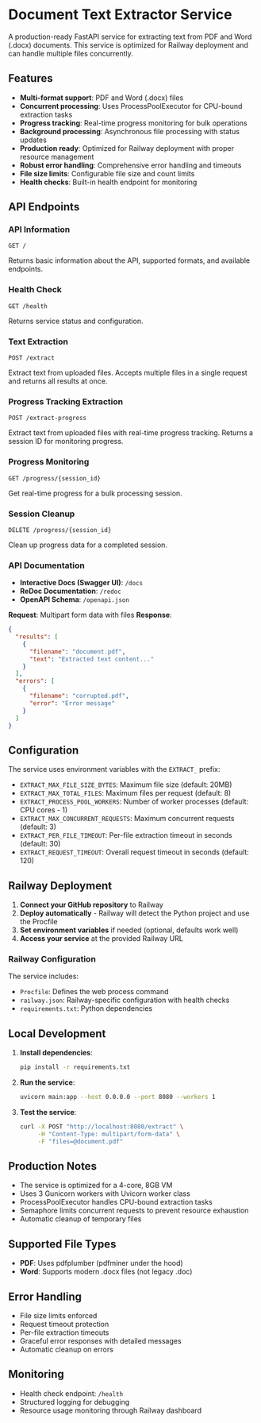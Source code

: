 # Document Text Extractor Service

A production-ready FastAPI service for extracting text from PDF and Word (.docx) documents. This service is optimized for Railway deployment and can handle multiple files concurrently.

## Features

- **Multi-format support**: PDF and Word (.docx) files
- **Concurrent processing**: Uses ProcessPoolExecutor for CPU-bound extraction tasks
- **Progress tracking**: Real-time progress monitoring for bulk operations
- **Background processing**: Asynchronous file processing with status updates
- **Production ready**: Optimized for Railway deployment with proper resource management
- **Robust error handling**: Comprehensive error handling and timeouts
- **File size limits**: Configurable file size and count limits
- **Health checks**: Built-in health endpoint for monitoring

## API Endpoints

### API Information
```
GET /
```
Returns basic information about the API, supported formats, and available endpoints.

### Health Check
```
GET /health
```
Returns service status and configuration.

### Text Extraction
```
POST /extract
```
Extract text from uploaded files. Accepts multiple files in a single request and returns all results at once.

### Progress Tracking Extraction
```
POST /extract-progress
```
Extract text from uploaded files with real-time progress tracking. Returns a session ID for monitoring progress.

### Progress Monitoring
```
GET /progress/{session_id}
```
Get real-time progress for a bulk processing session.

### Session Cleanup
```
DELETE /progress/{session_id}
```
Clean up progress data for a completed session.

### API Documentation
- **Interactive Docs (Swagger UI)**: `/docs`
- **ReDoc Documentation**: `/redoc`
- **OpenAPI Schema**: `/openapi.json`

**Request**: Multipart form data with files
**Response**:
```json
{
  "results": [
    {
      "filename": "document.pdf",
      "text": "Extracted text content..."
    }
  ],
  "errors": [
    {
      "filename": "corrupted.pdf",
      "error": "Error message"
    }
  ]
}
```

## Configuration

The service uses environment variables with the `EXTRACT_` prefix:

- `EXTRACT_MAX_FILE_SIZE_BYTES`: Maximum file size (default: 20MB)
- `EXTRACT_MAX_TOTAL_FILES`: Maximum files per request (default: 8)
- `EXTRACT_PROCESS_POOL_WORKERS`: Number of worker processes (default: CPU cores - 1)
- `EXTRACT_MAX_CONCURRENT_REQUESTS`: Maximum concurrent requests (default: 3)
- `EXTRACT_PER_FILE_TIMEOUT`: Per-file extraction timeout in seconds (default: 30)
- `EXTRACT_REQUEST_TIMEOUT`: Overall request timeout in seconds (default: 120)

## Railway Deployment

1. **Connect your GitHub repository** to Railway
2. **Deploy automatically** - Railway will detect the Python project and use the Procfile
3. **Set environment variables** if needed (optional, defaults work well)
4. **Access your service** at the provided Railway URL

### Railway Configuration

The service includes:
- `Procfile`: Defines the web process command
- `railway.json`: Railway-specific configuration with health checks
- `requirements.txt`: Python dependencies

## Local Development

1. **Install dependencies**:
   ```bash
   pip install -r requirements.txt
   ```

2. **Run the service**:
   ```bash
   uvicorn main:app --host 0.0.0.0 --port 8080 --workers 1
   ```

3. **Test the service**:
   ```bash
   curl -X POST "http://localhost:8080/extract" \
        -H "Content-Type: multipart/form-data" \
        -F "files=@document.pdf"
   ```

## Production Notes

- The service is optimized for a 4-core, 8GB VM
- Uses 3 Gunicorn workers with Uvicorn worker class
- ProcessPoolExecutor handles CPU-bound extraction tasks
- Semaphore limits concurrent requests to prevent resource exhaustion
- Automatic cleanup of temporary files

## Supported File Types

- **PDF**: Uses pdfplumber (pdfminer under the hood)
- **Word**: Supports modern .docx files (not legacy .doc)

## Error Handling

- File size limits enforced
- Request timeout protection
- Per-file extraction timeouts
- Graceful error responses with detailed messages
- Automatic cleanup on errors

## Monitoring

- Health check endpoint: `/health`
- Structured logging for debugging
- Resource usage monitoring through Railway dashboard
